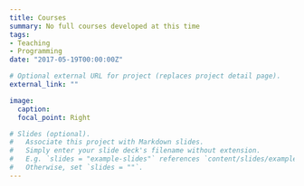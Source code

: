 ```yaml
---
title: Courses 
summary: No full courses developed at this time
tags:
- Teaching
- Programming
date: "2017-05-19T00:00:00Z"

# Optional external URL for project (replaces project detail page).
external_link: ""

image:
  caption:
  focal_point: Right

# Slides (optional).
#   Associate this project with Markdown slides.
#   Simply enter your slide deck's filename without extension.
#   E.g. `slides = "example-slides"` references `content/slides/example-slides.md`.
#   Otherwise, set `slides = ""`.
---
```

